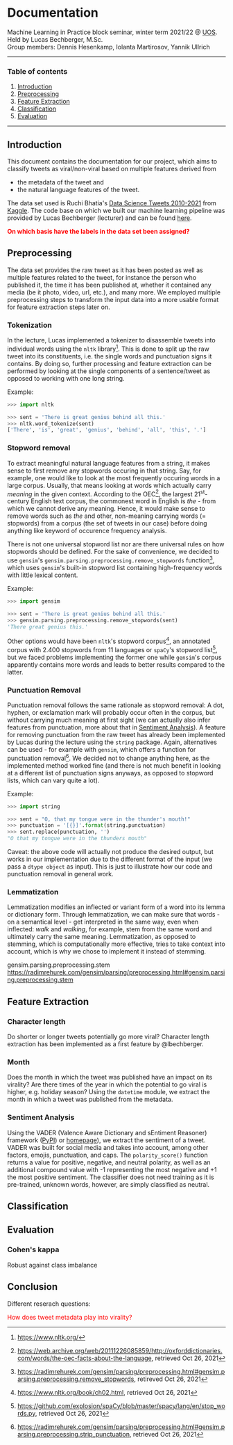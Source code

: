 # Documentation
Machine Learning in Practice block seminar, winter term 2021/22 @ [UOS](https://www.uni-osnabrueck.de/startseite/).  
Held by Lucas Bechberger, M.Sc.  
Group members: Dennis Hesenkamp, Iolanta Martirosov, Yannik Ullrich

---
### Table of contents
1. [Introduction](#introduction)
1. [Preprocessing](#preprocessing)
2. [Feature Extraction](#feature_extraction)
3. [Classification](#classification)
4. [Evaluation](#evaluation)

---

<!-- Introduction section -->
<a name='introduction'></a>

## Introduction

This document contains the documentation for our project, which aims to classify tweets as viral/non-viral based on multiple features derived from  

- the metadata of the tweet and
- the natural language features of the tweet.

The data set used is Ruchi Bhatia's [Data Science Tweets 2010-2021](https://www.kaggle.com/ruchi798/data-science-tweets) from [Kaggle](https://www.kaggle.com/). The code base on which we built our machine learning pipeline was provided by Lucas Bechberger (lecturer) and can be found [here](https://github.com/lbechberger/MLinPractice). 

<p style='color:red'><b>On which basis have the labels in the data set been assigned?</b></p>


<!-- Preprocessing section -->
<a name='preprocessing'></a>

## Preprocessing

The data set provides the raw tweet as it has been posted as well as multiple features related to the tweet, for instance the person who published it, the time it has been published at, whether it contained any media (be it photo, video, url, etc.), and many more. We employed multiple preprocessing steps to transform the input data into a more usable format for feature extraction steps later on.

### Tokenization
In the lecture, Lucas implemented a tokenizer to disassemble tweets into individual words using the `nltk` library[^nltk]. This is done to split up the raw tweet into its constituents, i.e. the single words and punctuation signs it contains. By doing so, further processing and feature extraction can be performed by looking at the single components of a sentence/tweet as opposed to working with one long string.

Example:  

```python
>>> import nltk

>>> sent = 'There is great genius behind all this.'
>>> nltk.word_tokenize(sent)
['There', 'is', 'great', 'genius', 'behind', 'all', 'this', '.']
```


### Stopword removal
To extract meaningful natural language features from a string, it makes sense to first remove any stopwords occuring in that string. Say, for example, one would like to look at the most frequently occuring words in a large corpus. Usually, that means looking at words which actually carry _meaning_ in the given context. According to the OEC[^oec], the largest 21<sup>st</sup>-century English text corpus, the commonest word in English is _the_ - from which we cannot derive any meaning. Hence, it would make sense to remove words such as _the_ and other, non-meaning carrying words (= stopwords) from a corpus (the set of tweets in our case) before doing anything like keyword of occurence frequency analysis.  

There is not one universal stopword list nor are there universal rules on how stopwords should be defined. For the sake of convenience, we decided to use `gensim`'s `gensim.parsing.preprocessing.remove_stopwords` function[^gensim_stopwords], which uses `gensim`'s built-in stopword list containing high-frequency words with little lexical content.  

Example:  

```python
>>> import gensim

>>> sent = 'There is great genius behind all this.'
>>> gensim.parsing.preprocessing.remove_stopwords(sent)
'There great genius this.'
```

Other options would have been `nltk`'s stopword corpus[^nltk_stopwords], an annotated corpus with 2.400 stopwords from 11 languages or `spaCy`'s stopword list[^spacy_stopwords], but we faced problems implementing the former one while `gensim`'s corpus apparently contains more words and leads to better results compared to the latter.

### Punctuation Removal
Punctuation removal follows the same rationale as stopword removal: A dot, hyphen, or exclamation mark will probably occur often in the corpus, but without carrying much meaning at first sight (we can actually also infer features from punctuation, more about that in [Sentiment Analysis](#sentiment_analysis)). A feature for removing punctuation from the raw tweet has already been implemented by Lucas during the lecture using the `string` package. Again, alternatives can be used - for example with `gensim`, which offers a function for punctuation removal[^gensim-punctuation]. We decided not to change anything here, as the implemented method worked fine (and there is not much benefit in looking at a different list of punctuation signs anyways, as opposed to stopword lists, which can vary quite a lot).  

Example:

```python
>>> import string

>>> sent = "O, that my tongue were in the thunder's mouth!"
>>> punctuation = '[{}]'.format(string.punctuation)
>>> sent.replace(punctuation, '')
"O that my tongue were in the thunders mouth"
```
Caveat: the above code will actually not produce the desired output, but works in our implementation due to the different format of the input (we pass a `dtype object` as input). This is just to illustrate how our code and punctuation removal in general work.

### Lemmatization
Lemmatization modifies an inflected or variant form of a word into its lemma or dictionary form. Through lemmatization, we can make sure that words - on a semantical level - get interpreted in the same way, even when inflected: _walk_ and _walking_, for example, stem from the same word and ultimately carry the same meaning. Lemmatization, as opposed to stemming, which is computationally more effective, tries to take context into account, which is why we chose to implement it instead of stemming.


gensim.parsing.preprocessing.stem
https://radimrehurek.com/gensim/parsing/preprocessing.html#gensim.parsing.preprocessing.stem

<!-- Feature extraction section -->
<a name='feature_extraction'></a>

## Feature Extraction

### Character length
Do shorter or longer tweets potentially go more viral? Character length extraction has been implemented as a first 
feature by @lbechberger.

### Month
Does the month in which the tweet was published have an impact on its virality? Are there times of the year in which 
the potential to go viral is higher, e.g. holiday season? Using the `datetime` module, we extract the month in which a 
tweet was published from the metadata.

<a name='sentiment_analysis'></a>
### Sentiment Analysis
Using the VADER (Valence Aware Dictionary and sEntiment Reasoner) framework ([PyPI](https://pypi.org/project/vaderSentiment/)) 
or [homepage](https://github.com/cjhutto/vaderSentiment )), we extract the sentiment of a tweet. VADER was built 
for social media and takes into account, among other factors, emojis, punctuation, and caps. The `polarity_score()` function 
returns a value for positive, negative, and neutral polarity, as well as an additional compound value with -1 representing 
the most negative and +1 the most positive sentiment. The classifier does not need training as it is pre-trained, 
unknown words, however, are simply classified as neutral.

<!-- Classifier section -->
<a name='classification'></a>

## Classification

<!-- Evaluation section -->
<a name='evaluation'></a>

## Evaluation

### Cohen's kappa
Robust against class imbalance


## Conclusion
Different reserach questions:  
<p style='color:red'>How does tweet metadata play into virality?</p>



<!-- Footnotes -->
[^nltk]: <https://www.nltk.org/>
[^oec]: <https://web.archive.org/web/20111226085859/http://oxforddictionaries.com/words/the-oec-facts-about-the-language>, retrieved Oct 26, 2021
[^nltk_stopwords]: <https://www.nltk.org/book/ch02.html>, retrieved Oct 26, 2021
[^gensim_stopwords]: <https://radimrehurek.com/gensim/parsing/preprocessing.html#gensim.parsing.preprocessing.remove_stopwords>, retireved Oct 26, 2021
[^spacy_stopwords]: <https://github.com/explosion/spaCy/blob/master/spacy/lang/en/stop_words.py>, retrieved Oct 26, 2021
[^gensim-punctuation]: <https://radimrehurek.com/gensim/parsing/preprocessing.html#gensim.parsing.preprocessing.strip_punctuation>, retrieved Oct 26, 2021

<!-- -->
